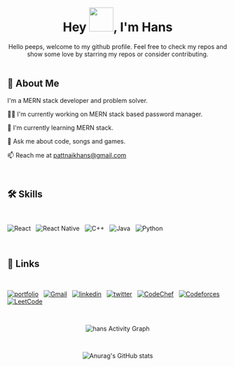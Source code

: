 <h1 align="center">Hey <img src="https://github.com/NoobMahbub/NoobMahbub/blob/main/Wave.gif" height="55px" width="55px">, I'm Hans</h1>

<div align='center'>
Hello peeps, welcome to my github profile. Feel free to check my repos and show some love by starring my repos or consider contributing.
</div>

<br/>

## 🚀 About Me

I'm a MERN stack developer and problem solver.

👩‍💻 I'm currently working on MERN stack based password manager.

🧠 I'm currently learning MERN stack.

💬 Ask me about code, songs and games.

📫 Reach me at pattnaikhans@gmail.com

<br />

## 🛠 Skills

<br/>

![React](https://img.shields.io/badge/react-%2320232a.svg?style=for-the-badge&logo=react&logoColor=%2361DAFB)&nbsp;&nbsp;
![React Native](https://img.shields.io/badge/react_native-%2320232a.svg?style=for-the-badge&logo=react&logoColor=%2361DAFB)&nbsp;&nbsp;
![C++](https://img.shields.io/badge/c++-%2300599C.svg?style=for-the-badge&logo=c%2B%2B&logoColor=white)&nbsp;&nbsp;
![Java](https://img.shields.io/badge/java-%23ED8B00.svg?style=for-the-badge&logo=java&logoColor=white)&nbsp;&nbsp;
![Python](https://img.shields.io/badge/python-3670A0?style=for-the-badge&logo=python&logoColor=ffdd54)


<br />

## 🔗 Links

<br/>

[![portfolio](https://img.shields.io/badge/my_portfolio-000?style=for-the-badge&logo=ko-fi&logoColor=white)](https://hans-2002.github.io/)&nbsp;&nbsp;
[![Gmail](https://img.shields.io/badge/Gmail-D14836?style=for-the-badge&logo=gmail&logoColor=white)](mailto:pattnaikhans@gmail.com)&nbsp;&nbsp;
[![linkedin](https://img.shields.io/badge/linkedin-0A66C2?style=for-the-badge&logo=linkedin&logoColor=white)](https://www.linkedin.com/in/hanspattnaik/)&nbsp;&nbsp;
[![twitter](https://img.shields.io/badge/twitter-1DA1F2?style=for-the-badge&logo=twitter&logoColor=white)](https://twitter.com/hanspattnaik)&nbsp;&nbsp;
[![CodeChef](https://img.shields.io/badge/CodeChef-%23964B00.svg?style=for-the-badge&logo=CodeChef&logoColor=white)](https://www.codechef.com/users/funk_code_0101)&nbsp;&nbsp;
[![Codeforces](https://img.shields.io/badge/Codeforces-445f9d?style=for-the-badge&logo=Codeforces&logoColor=white)](https://codeforces.com/profile/pattnaikhans)&nbsp;&nbsp;
[![LeetCode](https://img.shields.io/badge/LeetCode-000000?style=for-the-badge&logo=LeetCode&logoColor=#d16c06)](https://leetcode.com/pattnaikhans/)


<br />

<div align='center'>

![hans Activity Graph](https://activity-graph.herokuapp.com/graph?username=HANS-2002&theme=react-dark&hide_border=true&area=true)

<br />

![Anurag's GitHub stats](https://github-readme-stats.vercel.app/api?username=HANS-2002&show_icons=true&theme=github_dark)

</div>

